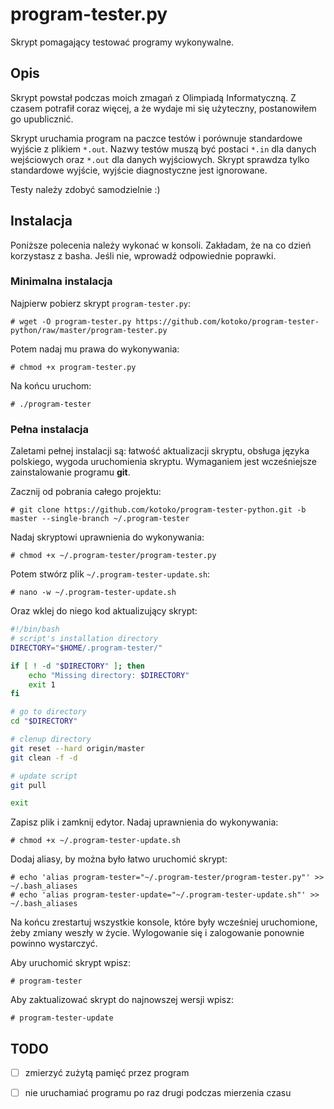 # program-tester.py
Skrypt pomagający testować programy wykonywalne.

## Opis
Skrypt powstał podczas moich zmagań z Olimpiadą Informatyczną. Z czasem potrafił coraz więcej, a że wydaje mi się użyteczny, postanowiłem go upublicznić.

Skrypt uruchamia program na paczce testów i porównuje standardowe wyjście z plikiem `*.out`. Nazwy testów muszą być postaci `*.in` dla danych wejściowych oraz `*.out` dla danych wyjściowych. Skrypt sprawdza tylko standardowe wyjście, wyjście diagnostyczne jest ignorowane.

Testy należy zdobyć samodzielnie :)

## Instalacja
Poniższe polecenia należy wykonać w konsoli. Zakładam, że na co dzień korzystasz z basha. Jeśli nie, wprowadź odpowiednie poprawki.

### Minimalna instalacja
Najpierw pobierz skrypt `program-tester.py`:

    # wget -O program-tester.py https://github.com/kotoko/program-tester-python/raw/master/program-tester.py

Potem nadaj mu prawa do wykonywania:

    # chmod +x program-tester.py

Na końcu uruchom:

    # ./program-tester

### Pełna instalacja
Zaletami pełnej instalacji są: łatwość aktualizacji skryptu, obsługa języka polskiego, wygoda uruchomienia skryptu. Wymaganiem jest wcześniejsze zainstalowanie programu **git**.

Zacznij od pobrania całego projektu:

    # git clone https://github.com/kotoko/program-tester-python.git -b master --single-branch ~/.program-tester

Nadaj skryptowi uprawnienia do wykonywania:

    # chmod +x ~/.program-tester/program-tester.py

Potem stwórz plik `~/.program-tester-update.sh`:

    # nano -w ~/.program-tester-update.sh

Oraz wklej do niego kod aktualizujący skrypt:

```bash
#!/bin/bash
# script's installation directory
DIRECTORY="$HOME/.program-tester/"

if [ ! -d "$DIRECTORY" ]; then
    echo "Missing directory: $DIRECTORY"
    exit 1
fi

# go to directory
cd "$DIRECTORY"

# clenup directory
git reset --hard origin/master
git clean -f -d

# update script
git pull

exit
```

Zapisz plik i zamknij edytor. Nadaj uprawnienia do wykonywania:

    # chmod +x ~/.program-tester-update.sh

Dodaj aliasy, by można było łatwo uruchomić skrypt:

    # echo 'alias program-tester="~/.program-tester/program-tester.py"' >> ~/.bash_aliases
    # echo 'alias program-tester-update="~/.program-tester-update.sh"' >> ~/.bash_aliases

Na końcu zrestartuj wszystkie konsole, które były wcześniej uruchomione, żeby zmiany weszły w życie. Wylogowanie się i zalogowanie ponownie powinno wystarczyć.

Aby uruchomić skrypt wpisz:

    # program-tester

Aby zaktualizować skrypt do najnowszej wersji wpisz:

    # program-tester-update

## TODO
- [ ] zmierzyć zużytą pamięć przez program
- [ ] nie uruchamiać programu po raz drugi podczas mierzenia czasu

